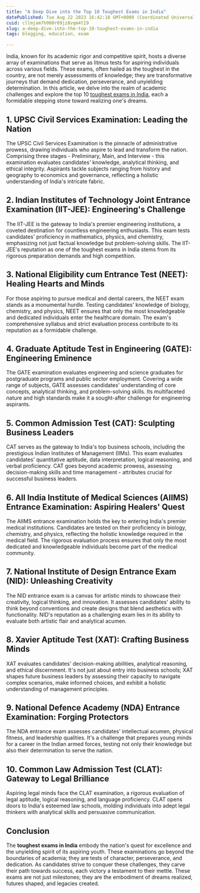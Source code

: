 ```yaml
---
title: "A Deep Dive into the Top 10 Toughest Exams in India"
datePublished: Tue Aug 22 2023 16:42:18 GMT+0000 (Coordinated Universal Time)
cuid: cllmjam7h000r09jz8vqm4t19
slug: a-deep-dive-into-the-top-10-toughest-exams-in-india
tags: blogging, education, exam

---
```


India, known for its academic rigor and competitive spirit, hosts a diverse array of examinations that serve as litmus tests for aspiring individuals across various fields. These exams, often hailed as the toughest in the country, are not merely assessments of knowledge; they are transformative journeys that demand dedication, perseverance, and unyielding determination. In this article, we delve into the realm of academic challenges and explore the top 10 [toughest exams in India](https://usemynotes.com/top-10-toughest-exams-in-india/), each a formidable stepping stone toward realizing one's dreams.

## 1\. UPSC Civil Services Examination: Leading the Nation

The UPSC Civil Services Examination is the pinnacle of administrative prowess, drawing individuals who aspire to lead and transform the nation. Comprising three stages - Preliminary, Main, and Interview - this examination evaluates candidates' knowledge, analytical thinking, and ethical integrity. Aspirants tackle subjects ranging from history and geography to economics and governance, reflecting a holistic understanding of India's intricate fabric.

## 2\. Indian Institutes of Technology Joint Entrance Examination (IIT-JEE): Engineering's Challenge

The IIT-JEE is the gateway to India's premier engineering institutions, a coveted destination for countless engineering enthusiasts. This exam tests candidates' proficiency in mathematics, physics, and chemistry, emphasizing not just factual knowledge but problem-solving skills. The IIT-JEE's reputation as one of the toughest exams in India stems from its rigorous preparation demands and high competition.

## 3\. National Eligibility cum Entrance Test (NEET): Healing Hearts and Minds

For those aspiring to pursue medical and dental careers, the NEET exam stands as a monumental hurdle. Testing candidates' knowledge of biology, chemistry, and physics, NEET ensures that only the most knowledgeable and dedicated individuals enter the healthcare domain. The exam's comprehensive syllabus and strict evaluation process contribute to its reputation as a formidable challenge.

## 4\. Graduate Aptitude Test in Engineering (GATE): Engineering Eminence

The GATE examination evaluates engineering and science graduates for postgraduate programs and public sector employment. Covering a wide range of subjects, GATE assesses candidates' understanding of core concepts, analytical thinking, and problem-solving skills. Its multifaceted nature and high standards make it a sought-after challenge for engineering aspirants.

## 5\. Common Admission Test (CAT): Sculpting Business Leaders

CAT serves as the gateway to India's top business schools, including the prestigious Indian Institutes of Management (IIMs). This exam evaluates candidates' quantitative aptitude, data interpretation, logical reasoning, and verbal proficiency. CAT goes beyond academic prowess, assessing decision-making skills and time management - attributes crucial for successful business leaders.

## 6\. All India Institute of Medical Sciences (AIIMS) Entrance Examination: Aspiring Healers' Quest

The AIIMS entrance examination holds the key to entering India's premier medical institutions. Candidates are tested on their proficiency in biology, chemistry, and physics, reflecting the holistic knowledge required in the medical field. The rigorous evaluation process ensures that only the most dedicated and knowledgeable individuals become part of the medical community.

## 7\. National Institute of Design Entrance Exam (NID): Unleashing Creativity

The NID entrance exam is a canvas for artistic minds to showcase their creativity, logical thinking, and innovation. It assesses candidates' ability to think beyond conventions and create designs that blend aesthetics with functionality. NID's reputation as a challenging exam lies in its ability to evaluate both artistic flair and analytical acumen.

## 8\. Xavier Aptitude Test (XAT): Crafting Business Minds

XAT evaluates candidates' decision-making abilities, analytical reasoning, and ethical discernment. It's not just about entry into business schools; XAT shapes future business leaders by assessing their capacity to navigate complex scenarios, make informed choices, and exhibit a holistic understanding of management principles.

## 9\. National Defence Academy (NDA) Entrance Examination: Forging Protectors

The NDA entrance exam assesses candidates' intellectual acumen, physical fitness, and leadership qualities. It's a challenge that prepares young minds for a career in the Indian armed forces, testing not only their knowledge but also their determination to serve the nation.

## 10\. Common Law Admission Test (CLAT): Gateway to Legal Brilliance

Aspiring legal minds face the CLAT examination, a rigorous evaluation of legal aptitude, logical reasoning, and language proficiency. CLAT opens doors to India's esteemed law schools, molding individuals into adept legal thinkers with analytical skills and persuasive communication.

## Conclusion

The **toughest exams in India** embody the nation's quest for excellence and the unyielding spirit of its aspiring youth. These examinations go beyond the boundaries of academia; they are tests of character, perseverance, and dedication. As candidates strive to conquer these challenges, they carve their path towards success, each victory a testament to their mettle. These exams are not just milestones; they are the embodiment of dreams realized, futures shaped, and legacies created.